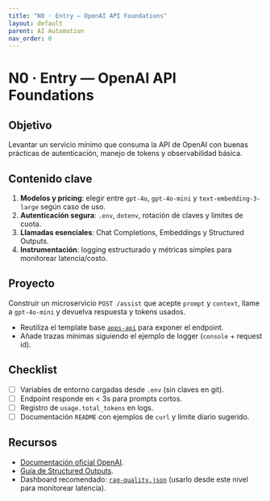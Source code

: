 ```yaml
---
title: "N0 · Entry — OpenAI API Foundations"
layout: default
parent: AI Automation
nav_order: 0
---
```


# N0 · Entry — OpenAI API Foundations

## Objetivo
Levantar un servicio mínimo que consuma la API de OpenAI con buenas prácticas de autenticación, manejo de tokens y observabilidad básica.

## Contenido clave
1. **Modelos y pricing**: elegir entre `gpt-4o`, `gpt-4o-mini` y `text-embedding-3-large` según caso de uso.
2. **Autenticación segura**: `.env`, `dotenv`, rotación de claves y límites de cuota.
3. **Llamadas esenciales**: Chat Completions, Embeddings y Structured Outputs.
4. **Instrumentación**: logging estructurado y métricas simples para monitorear latencia/costo.

## Proyecto
Construir un microservicio `POST /assist` que acepte `prompt` y `context`, llame a `gpt-4o-mini` y devuelva respuesta y tokens usados.

- Reutiliza el template base [`apps-api`](../../saas-devops-course/templates/apps-api/src/main.ts) para exponer el endpoint.
- Añade trazas mínimas siguiendo el ejemplo de logger (`console` + request id).

## Checklist
- [ ] Variables de entorno cargadas desde `.env` (sin claves en git).
- [ ] Endpoint responde en < 3s para prompts cortos.
- [ ] Registro de `usage.total_tokens` en logs.
- [ ] Documentación `README` con ejemplos de `curl` y límite diario sugerido.

## Recursos
- [Documentación oficial OpenAI](https://platform.openai.com/docs/api-reference/introduction).
- [Guía de Structured Outputs](https://platform.openai.com/docs/guides/structured-outputs).
- Dashboard recomendado: [`rag-quality.json`](../../saas-devops-course/templates/observability/grafana-dashboards/rag-quality.json) (usarlo desde este nivel para monitorear latencia).
